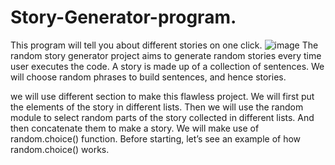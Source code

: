 # Story-Generator-program.
This program will tell you about different stories on one click.
![image](https://user-images.githubusercontent.com/108135019/230482819-3aa6e601-e765-48eb-b35b-dd72f75132c8.png)
 The random story generator project aims to generate random stories every time user executes the code.
 A story is made up of a collection of sentences.
 We will choose random phrases to build sentences, and hence stories.
 
 we will use different section to make this flawless project.
 We will first put the elements of the story in different lists.
Then we will use the random module to select random parts of the story collected in different lists.
And then concatenate them to make a story.
We will make use of random.choice() function. Before starting, let’s see an example of how random.choice() works.
